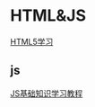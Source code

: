 # HTML&JS

[HTML5学习](https://www.w3school.com.cn/html5/html_5_draganddrop.asp)

## js

[JS基础知识学习教程](https://www.w3school.com.cn/js/index.asp)
